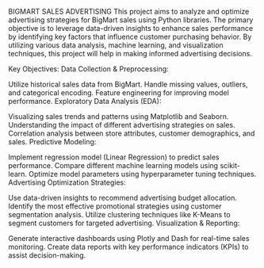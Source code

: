 BIGMART SALES ADVERTISING
This project aims to analyze and optimize advertising strategies for BigMart sales using Python libraries. The primary objective is to leverage data-driven insights to enhance sales performance by identifying key factors that influence customer purchasing behavior. By utilizing various data analysis, machine learning, and visualization techniques, this project will help in making informed advertising decisions.

Key Objectives:
Data Collection & Preprocessing:

Utilize historical sales data from BigMart.
Handle missing values, outliers, and categorical encoding.
Feature engineering for improving model performance.
Exploratory Data Analysis (EDA):

Visualizing sales trends and patterns using Matplotlib and Seaborn.
Understanding the impact of different advertising strategies on sales.
Correlation analysis between store attributes, customer demographics, and sales.
Predictive Modeling:

Implement regression model (Linear Regression) to predict sales performance.
Compare different machine learning models using scikit-learn.
Optimize model parameters using hyperparameter tuning techniques.
Advertising Optimization Strategies:

Use data-driven insights to recommend advertising budget allocation.
Identify the most effective promotional strategies using customer segmentation analysis.
Utilize clustering techniques like K-Means to segment customers for targeted advertising.
Visualization & Reporting:

Generate interactive dashboards using Plotly and Dash for real-time sales monitoring.
Create data reports with key performance indicators (KPIs) to assist decision-making.
